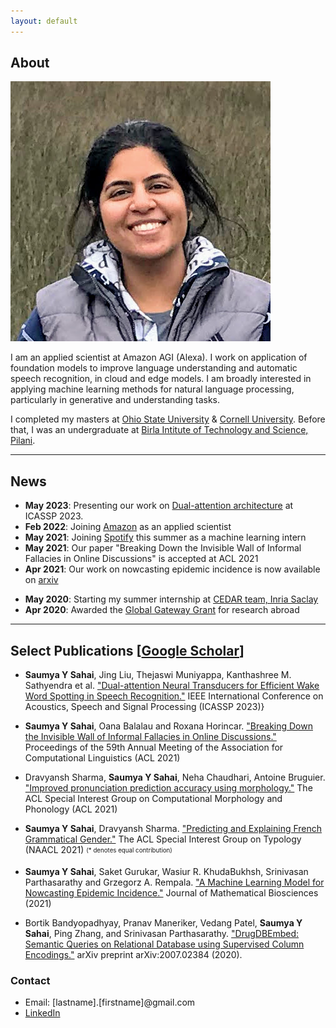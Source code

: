 ```yaml
---
layout: default
---
```


## About

<img class="profile-picture" src="photo2.jpeg">

I am an applied scientist at Amazon AGI (Alexa). I work on application of foundation models to improve language understanding and automatic speech recognition, in cloud and edge models. I am broadly interested in applying machine learning methods for natural language processing, particularly in generative and understanding tasks.

I completed my masters at [Ohio State University](https://www.osu.edu/) & [Cornell University](https://www.cornell.edu/). Before that, I was an undergraduate at [Birla Intitute of Technology and Science, Pilani](https://www.bits-pilani.ac.in/).

---

## News

* **May 2023**: Presenting our work on [Dual-attention architecture](https://assets.amazon.science/1f/d3/b439329b4bef83d339be9c2202c9/dual-attention-neural-transducers-for-efficient-wake-word-spotting-in-speech-recognition.pdf) at ICASSP 2023.
* **Feb 2022**: Joining [Amazon](https://www.amazon.science/) as an applied scientist
* **May 2021**: Joining [Spotify](https://www.spotify.com/) this summer as a machine learning intern
* **May 2021**: Our paper "Breaking Down the Invisible Wall of Informal Fallacies in Online Discussions" is accepted at ACL 2021
* **Apr 2021**: Our work on nowcasting epidemic incidence is now available on [arxiv](https://arxiv.org/pdf/2104.02174.pdf)
<!-- * **Jul 2020**: Our work on DrugDBEmbed is now available on [arxiv](https://arxiv.org/pdf/2007.02384.pdf) -->
* **May 2020**: Starting my summer internship at [CEDAR team, Inria Saclay](https://team.inria.fr/cedar/)
* **Apr 2020**: Awarded the [Global Gateway Grant](https://cgs.osu.edu/funding-opportunities/global-gateway-grant/) for research abroad
<!-- * **Aug 2019**: Awarded Graduate School's [University Fellowship](https://gradsch.osu.edu/pursuing-your-degree/graduate-fellows/university-fellowship) -->


---

## Select Publications \[[Google Scholar](https://scholar.google.com/citations?hl=en&user=nbwWuw4AAAAJ)\]

* **Saumya Y Sahai**, Jing Liu, Thejaswi Muniyappa, Kanthashree M. Sathyendra et al. ["Dual-attention Neural Transducers for Efficient Wake Word Spotting in Speech Recognition."](https://assets.amazon.science/1f/d3/b439329b4bef83d339be9c2202c9/dual-attention-neural-transducers-for-efficient-wake-word-spotting-in-speech-recognition.pdf) IEEE International Conference on Acoustics, Speech and Signal Processing (ICASSP 2023)}

* **Saumya Y Sahai**, Oana Balalau and Roxana Horincar. ["Breaking Down the Invisible Wall of Informal Fallacies in Online Discussions."](https://aclanthology.org/2021.acl-long.53.pdf) Proceedings of the 59th Annual Meeting of the Association for Computational Linguistics (ACL 2021)

* Dravyansh Sharma, **Saumya Y Sahai**, Neha Chaudhari, Antoine Bruguier. ["Improved pronunciation prediction accuracy using morphology."](https://aclanthology.org/2021.sigmorphon-1.24.pdf) The ACL Special Interest Group on Computational Morphology and Phonology (ACL 2021)

* **Saumya Y Sahai**, Dravyansh Sharma. ["Predicting and Explaining French Grammatical Gender."](https://www.aclweb.org/anthology/2021.sigtyp-1.9.pdf) The ACL Special Interest Group on Typology (NAACL 2021) <sub><sup> (\* denotes equal contribution) </sup></sub>

* **Saumya Y Sahai**, Saket Gurukar, Wasiur R. KhudaBukhsh, Srinivasan Parthasarathy and Grzegorz A. Rempala. ["A Machine Learning Model for Nowcasting Epidemic
Incidence."](https://arxiv.org/pdf/2104.02174.pdf) Journal of Mathematical Biosciences (2021)<!--arXiv preprint arXiv:2104.02174 (2021)-->

* Bortik Bandyopadhyay, Pranav Maneriker, Vedang Patel, **Saumya Y Sahai**, Ping Zhang, and Srinivasan Parthasarathy. ["DrugDBEmbed: Semantic Queries on Relational Database using Supervised Column Encodings."](https://arxiv.org/pdf/2007.02384.pdf) arXiv preprint arXiv:2007.02384 (2020).

<!-- * Samuel Whitehead, Troy Shirangi, Theodore Lindsay, **Saumya Sahai**, Erica Ehrhardt, Tsevi Beatus, Nilay Yapici, Michael Dickinson, David Stern, and Itai Cohen. ["Uncovering the Neural Basis of Flight Control in Fruit Flies."](https://ui.adsabs.harvard.edu/abs/2018APS..MARS06008W/abstract)  March Meeting 2018, American Physical Society. -->

<!-- * **Sahai, Saumya**, Samuel Whitehead, Esther Tsyngauz, Itai Cohen,  Nilay Yapici. ["Quantitative analysis of *Drosophila* foraging and ingestion behaviors"](). (In preparation) -->

### Contact

* Email: [lastname].[firstname]@gmail.com
* [LinkedIn](https://www.linkedin.com/in/saumyasahai/)
<!-- * [Github](https://github.com/sahaisaumya/) -->
